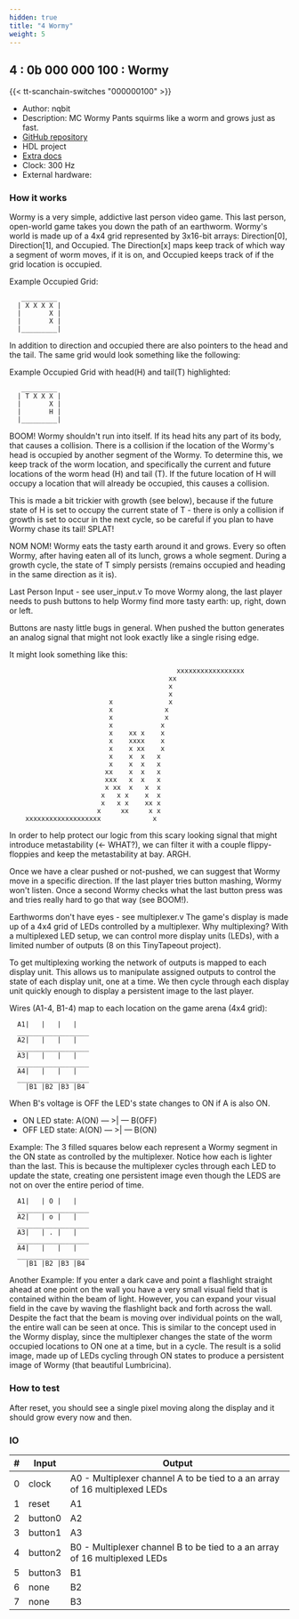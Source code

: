 ```yaml
---
hidden: true
title: "4 Wormy"
weight: 5
---
```


## 4 : 0b 000 000 100 : Wormy

{{< tt-scanchain-switches "000000100" >}}

* Author: nqbit
* Description: MC Wormy Pants squirms like a worm and grows just as fast.
* [GitHub repository](https://github.com/nqbit/wormy)
* HDL project
* [Extra docs](https://github.com/nqbit/wormy)
* Clock: 300 Hz
* External hardware: 



### How it works

Wormy is a very simple, addictive last person video game. This last person,
open-world game takes you down the path of an earthworm. Wormy's world is
made up of a 4x4 grid represented by 3x16-bit arrays: Direction[0],
Direction[1], and Occupied. The Direction[x] maps keep track of which way a
segment of worm moves, if it is on, and Occupied keeps track of if the grid
location is occupied.

Example Occupied Grid:

```
   _________
  | X X X X |
  |       X |
  |       X |
  |_________|
```

In addition to direction and occupied there are also pointers to the head
and the tail. The same grid would look something like the following:

Example Occupied Grid with head(H) and tail(T) highlighted:

```
   _________
  | T X X X |
  |       X |
  |       H |
  |_________|
```

BOOM! Wormy shouldn't run into itself. If its head hits any part of its
body, that causes a collision. There is a collision if the location of the
Wormy's head is occupied by another segment of the Wormy. To determine
this, we keep track of the worm location, and specifically the current and
future locations of the worm head (H) and tail (T). If the future location
of H will occupy a location that will already be occupied, this causes a
collision.

This is made a bit trickier with growth (see below), because if the future
state of H is set to occupy the current state of T - there is only a
collision if growth is set to occur in the next cycle, so be careful if you
plan to have Wormy chase its tail! SPLAT!

NOM NOM! Wormy eats the tasty earth around it and grows. Every so often
Wormy, after having eaten all of its lunch, grows a whole segment. During a
growth cycle, the state of T simply persists (remains occupied and heading
in the same direction as it is).

Last Person Input - see user_input.v
To move Wormy along, the last player needs to push buttons to help Wormy
find more tasty earth: up, right, down or left.

Buttons are nasty little bugs in general. When pushed the button generates
an analog signal that might not look exactly like a single rising edge.

It might look something like this:

```
                                          xxxxxxxxxxxxxxxxx
                                        xx
                                        x
                                        x
                         x              x
                         x             x
                         x             x
                         x            x
                         x    xx x    x
                         x    xxxx    x
                         x    x xx    x
                         x    x  x   x
                         x    x  x   x
                        xx    x  x   x
                        xxx   x  x   x
                        x xx  x   x  x
                       x   x x    x  x
                       x   x x    xx x
                      x     xx     x x
    xxxxxxxxxxxxxxxxxxx             x
```

In order to help protect our logic from this scary looking signal that
might introduce metastability (<- WHAT?), we can filter it with a couple
flippy-floppies and keep the metastability at bay. ARGH.

Once we have a clear pushed or not-pushed, we can suggest that Wormy move
in a specific direction. If the last player tries button mashing, Wormy
won't listen. Once a second Wormy checks what the last button press was and
tries really hard to go that way (see BOOM!).

Earthworms don't have eyes - see multiplexer.v
The game's display is made up of a 4x4 grid of LEDs controlled by a
multiplexer. Why multiplexing? With a multiplexed LED setup, we can control
more display units (LEDs), with a limited number of outputs (8 on this
TinyTapeout project).

To get multiplexing working the network of outputs is mapped to each
display unit. This allows us to manipulate assigned outputs to control the
state of each display unit, one at a time. We then cycle through each
display unit quickly enough to display a persistent image to the last
player.

Wires (A1-4, B1-4) map to each location on the game arena (4x4 grid):

```
  A1|   |   |   |
  __________________
  A2|   |   |   |
  __________________
  A3|   |   |   |
  __________________
  A4|   |   |   |
  __________________
    |B1 |B2 |B3 |B4
```

When B's voltage is OFF the LED's state changes to ON if A is also ON.
  - ON LED state: A(ON) — >| — B(OFF)
  - OFF LED state: A(ON) — >| — B(ON)

Example: The 3 filled squares below each represent a Wormy segment in the
ON state as controlled by the multiplexer. Notice how each is lighter than
the last. This is because the multiplexer cycles through each LED to update
the state, creating one persistent image even though the LEDS are not on
over the entire period of time.

```
  A1|   | O |   |
  __________________
  A2|   | o |   |
  __________________
  A3|   | . |   |
  __________________
  A4|   |   |   |
  __________________
    |B1 |B2 |B3 |B4
```

Another Example: If you enter a dark cave and point a flashlight straight
ahead at one point on the wall you have a very small visual field that is
contained within the beam of light. However, you can expand your visual
field in the cave by waving the flashlight back and forth across the wall.
Despite the fact that the beam is moving over individual points on the
wall, the entire wall can be seen at once. This is similar to the concept
used in the Wormy display, since the multiplexer changes the state of the
worm occupied locations to ON one at a time, but in a cycle. The result is
a solid image, made up of LEDs cycling through ON states to produce a
persistent image of Wormy (that beautiful Lumbricina).


### How to test

After reset, you should see a single pixel moving along the display and
it should grow every now and then.


### IO

| # | Input        | Output       |
|---|--------------|--------------|
| 0 | clock  | A0 - Multiplexer channel A to be tied to a an array of 16 multiplexed LEDs |
| 1 | reset  | A1 |
| 2 | button0  | A2 |
| 3 | button1  | A3 |
| 4 | button2  | B0 - Multiplexer channel B to be tied to a an array of 16 multiplexed LEDs |
| 5 | button3  | B1 |
| 6 | none  | B2 |
| 7 | none  | B3 |
